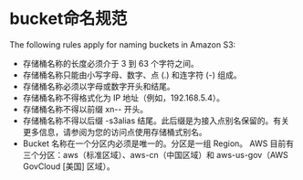 # bucket命名规范

The following rules apply for naming buckets in Amazon S3:

- 存储桶名称的长度必须介于 3 到 63 个字符之间。
- 存储桶名称只能由小写字母、数字、点 (.) 和连字符 (-) 组成。
- 存储桶名称必须以字母或数字开头和结尾。
- 存储桶名称不得格式化为 IP 地址（例如，192.168.5.4）。
- 存储桶名称不得以前缀 xn-- 开头。
- 存储桶名称不得以后缀 -s3alias 结尾。此后缀是为接入点别名保留的。有关更多信息，请参阅为您的访问点使用存储桶式别名。
- Bucket 名称在一个分区内必须是唯一的。分区是一组 Region。 AWS 目前有三个分区：aws（标准区域）、aws-cn（中国区域）和 aws-us-gov（AWS GovCloud [美国] 区域）。



